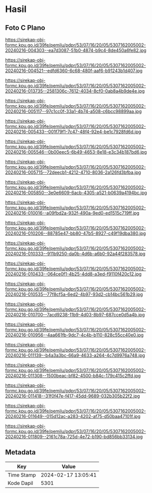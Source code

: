 # Hasil

## Foto C Plano

https://sirekap-obj-formc.kpu.go.id/39fe/pemilu/pdpr/53/07/16/20/05/5307162005002-20240216-004303--ea7d3087-51b0-4874-b9c4-8de450a6fe82.jpg

https://sirekap-obj-formc.kpu.go.id/39fe/pemilu/pdpr/53/07/16/20/05/5307162005002-20240216-004521--edfd6360-6c68-480f-aaf6-b91243b1d407.jpg

https://sirekap-obj-formc.kpu.go.id/39fe/pemilu/pdpr/53/07/16/20/05/5307162005002-20240216-013735--2581306c-7612-4034-8cf0-0ab8a4b9de4e.jpg

https://sirekap-obj-formc.kpu.go.id/39fe/pemilu/pdpr/53/07/16/20/05/5307162005002-20240216-005117--97c1cc0f-33a1-4b74-a508-c6bcc98899aa.jpg

https://sirekap-obj-formc.kpu.go.id/39fe/pemilu/pdpr/53/07/16/20/05/5307162005002-20240216-005433--001f79f1-7c47-48f4-92e4-be1c7928fd6d.jpg

https://sirekap-obj-formc.kpu.go.id/39fe/pemilu/pdpr/53/07/16/20/05/5307162005002-20240216-005546--0b00eec5-6b49-4653-8e18-e3c34b187bd6.jpg

https://sirekap-obj-formc.kpu.go.id/39fe/pemilu/pdpr/53/07/16/20/05/5307162005002-20240216-005715--72deecb1-4212-4710-8036-2a126fd3bfba.jpg

https://sirekap-obj-formc.kpu.go.id/39fe/pemilu/pdpr/53/07/16/20/05/5307162005002-20240216-005850--3e0e6609-6acb-4305-a521-b0639a4194bc.jpg

https://sirekap-obj-formc.kpu.go.id/39fe/pemilu/pdpr/53/07/16/20/05/5307162005002-20240216-010016--a09fbd2a-932f-490a-9ed0-ed1515c719ff.jpg

https://sirekap-obj-formc.kpu.go.id/39fe/pemilu/pdpr/53/07/16/20/05/5307162005002-20240216-010206--88785e47-bb80-47b5-8927-c49f19dba380.jpg

https://sirekap-obj-formc.kpu.go.id/39fe/pemilu/pdpr/53/07/16/20/05/5307162005002-20240216-010333--911b9250-da0b-4d6b-a6b0-92a44f283578.jpg

https://sirekap-obj-formc.kpu.go.id/39fe/pemilu/pdpr/53/07/16/20/05/5307162005002-20240216-010433--064ce0f1-4b25-4dd8-a3ed-f9110f420c12.jpg

https://sirekap-obj-formc.kpu.go.id/39fe/pemilu/pdpr/53/07/16/20/05/5307162005002-20240216-010535--77f8cf5a-6ed2-4b97-93d2-cb14bc561b29.jpg

https://sirekap-obj-formc.kpu.go.id/39fe/pemilu/pdpr/53/07/16/20/05/5307162005002-20240216-010700--7acd9238-11b9-4d03-8b97-687cce0d5a4b.jpg

https://sirekap-obj-formc.kpu.go.id/39fe/pemilu/pdpr/53/07/16/20/05/5307162005002-20240216-010956--4aa661fb-9dc7-4c4b-b110-828c55cc40e0.jpg

https://sirekap-obj-formc.kpu.go.id/39fe/pemilu/pdpr/53/07/16/20/05/5307162005002-20240216-011139--b4a3a3bc-66a9-4633-a264-4c7d9976a748.jpg

https://sirekap-obj-formc.kpu.go.id/39fe/pemilu/pdpr/53/07/16/20/05/5307162005002-20240216-011308--1500beac-bf82-4500-b84c-179c415c2ffd.jpg

https://sirekap-obj-formc.kpu.go.id/39fe/pemilu/pdpr/53/07/16/20/05/5307162005002-20240216-011418--31f0f47e-f417-45dd-9689-032b305b22f2.jpg

https://sirekap-obj-formc.kpu.go.id/39fe/pemilu/pdpr/53/07/16/20/05/5307162005002-20240216-011649--015d12ac-a283-4202-af75-d50baa47101f.jpg

https://sirekap-obj-formc.kpu.go.id/39fe/pemilu/pdpr/53/07/16/20/05/5307162005002-20240216-011809--2161c78a-725d-4e72-b190-bd856bb33134.jpg


## Metadata

| Key        | Value               |
| ---------- | ------------------- |
| Time Stamp | 2024-02-17 13:05:41 |
| Kode Dapil | 5301                |



